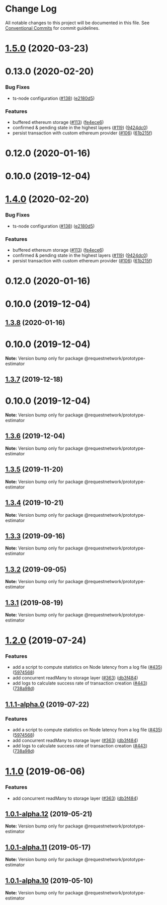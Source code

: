 # Change Log

All notable changes to this project will be documented in this file.
See [Conventional Commits](https://conventionalcommits.org) for commit guidelines.

# [1.5.0](https://github.com/RequestNetwork/requestNetwork/compare/@requestnetwork/prototype-estimator@1.3.5...@requestnetwork/prototype-estimator@1.5.0) (2020-03-23)



# 0.13.0 (2020-02-20)


### Bug Fixes

* ts-node configuration ([#138](https://github.com/RequestNetwork/requestNetwork/issues/138)) ([e2180d5](https://github.com/RequestNetwork/requestNetwork/commit/e2180d507bd87116fdeb3466690b6df0c5187976))


### Features

* buffered ethereum storage  ([#113](https://github.com/RequestNetwork/requestNetwork/issues/113)) ([fe4ece6](https://github.com/RequestNetwork/requestNetwork/commit/fe4ece6a1768155182be2d3ebb2908501f571912))
* confirmed & pending state in the highest layers ([#119](https://github.com/RequestNetwork/requestNetwork/issues/119)) ([9424dc0](https://github.com/RequestNetwork/requestNetwork/commit/9424dc0c9482208fdbe714f8d29f5deed68711de))
* persist transaction with custom ethereum provider ([#106](https://github.com/RequestNetwork/requestNetwork/issues/106)) ([61b215f](https://github.com/RequestNetwork/requestNetwork/commit/61b215fb8335d01dfa069d7f7899dd5b33749692))



# 0.12.0 (2020-01-16)



# 0.10.0 (2019-12-04)





# [1.4.0](https://github.com/RequestNetwork/requestNetwork/compare/@requestnetwork/prototype-estimator@1.3.5...@requestnetwork/prototype-estimator@1.4.0) (2020-02-20)


### Bug Fixes

* ts-node configuration ([#138](https://github.com/RequestNetwork/requestNetwork/issues/138)) ([e2180d5](https://github.com/RequestNetwork/requestNetwork/commit/e2180d507bd87116fdeb3466690b6df0c5187976))


### Features

* buffered ethereum storage  ([#113](https://github.com/RequestNetwork/requestNetwork/issues/113)) ([fe4ece6](https://github.com/RequestNetwork/requestNetwork/commit/fe4ece6a1768155182be2d3ebb2908501f571912))
* confirmed & pending state in the highest layers ([#119](https://github.com/RequestNetwork/requestNetwork/issues/119)) ([9424dc0](https://github.com/RequestNetwork/requestNetwork/commit/9424dc0c9482208fdbe714f8d29f5deed68711de))
* persist transaction with custom ethereum provider ([#106](https://github.com/RequestNetwork/requestNetwork/issues/106)) ([61b215f](https://github.com/RequestNetwork/requestNetwork/commit/61b215fb8335d01dfa069d7f7899dd5b33749692))



# 0.12.0 (2020-01-16)



# 0.10.0 (2019-12-04)





## [1.3.8](https://github.com/RequestNetwork/requestNetwork/compare/@requestnetwork/prototype-estimator@1.3.5...@requestnetwork/prototype-estimator@1.3.8) (2020-01-16)



# 0.10.0 (2019-12-04)

**Note:** Version bump only for package @requestnetwork/prototype-estimator





## [1.3.7](https://github.com/RequestNetwork/requestNetwork/compare/@requestnetwork/prototype-estimator@1.3.5...@requestnetwork/prototype-estimator@1.3.7) (2019-12-18)



# 0.10.0 (2019-12-04)

**Note:** Version bump only for package @requestnetwork/prototype-estimator





## [1.3.6](https://github.com/RequestNetwork/requestNetwork/compare/@requestnetwork/prototype-estimator@1.3.5...@requestnetwork/prototype-estimator@1.3.6) (2019-12-04)

**Note:** Version bump only for package @requestnetwork/prototype-estimator





## [1.3.5](https://github.com/RequestNetwork/requestNetwork/compare/@requestnetwork/prototype-estimator@1.3.4...@requestnetwork/prototype-estimator@1.3.5) (2019-11-20)

**Note:** Version bump only for package @requestnetwork/prototype-estimator





## [1.3.4](https://github.com/RequestNetwork/requestNetwork/compare/@requestnetwork/prototype-estimator@1.3.3...@requestnetwork/prototype-estimator@1.3.4) (2019-10-21)

**Note:** Version bump only for package @requestnetwork/prototype-estimator






## [1.3.3](https://github.com/RequestNetwork/requestNetwork/compare/@requestnetwork/prototype-estimator@1.3.2...@requestnetwork/prototype-estimator@1.3.3) (2019-09-16)

**Note:** Version bump only for package @requestnetwork/prototype-estimator





## [1.3.2](https://github.com/RequestNetwork/requestNetwork/compare/@requestnetwork/prototype-estimator@1.3.1...@requestnetwork/prototype-estimator@1.3.2) (2019-09-05)

**Note:** Version bump only for package @requestnetwork/prototype-estimator






## [1.3.1](https://github.com/RequestNetwork/requestNetwork/compare/@requestnetwork/prototype-estimator@1.3.0...@requestnetwork/prototype-estimator@1.3.1) (2019-08-19)

**Note:** Version bump only for package @requestnetwork/prototype-estimator






# [1.2.0](https://github.com/RequestNetwork/requestNetwork/compare/@requestnetwork/prototype-estimator@1.0.1-alpha.4...@requestnetwork/prototype-estimator@1.2.0) (2019-07-24)


### Features

* add a script to compute statistics on Node latency from a log file ([#435](https://github.com/RequestNetwork/requestNetwork/issues/435)) ([5974568](https://github.com/RequestNetwork/requestNetwork/commit/5974568))
* add concurrent readMany to storage layer ([#363](https://github.com/RequestNetwork/requestNetwork/issues/363)) ([db3f484](https://github.com/RequestNetwork/requestNetwork/commit/db3f484))
* add logs to calculate success rate of transaction creation ([#443](https://github.com/RequestNetwork/requestNetwork/issues/443)) ([738a98d](https://github.com/RequestNetwork/requestNetwork/commit/738a98d))





## [1.1.1-alpha.0](https://github.com/RequestNetwork/requestNetwork/compare/@requestnetwork/prototype-estimator@1.0.1-alpha.4...@requestnetwork/prototype-estimator@1.1.1-alpha.0) (2019-07-22)


### Features

* add a script to compute statistics on Node latency from a log file ([#435](https://github.com/RequestNetwork/requestNetwork/issues/435)) ([5974568](https://github.com/RequestNetwork/requestNetwork/commit/5974568))
* add concurrent readMany to storage layer ([#363](https://github.com/RequestNetwork/requestNetwork/issues/363)) ([db3f484](https://github.com/RequestNetwork/requestNetwork/commit/db3f484))
* add logs to calculate success rate of transaction creation ([#443](https://github.com/RequestNetwork/requestNetwork/issues/443)) ([738a98d](https://github.com/RequestNetwork/requestNetwork/commit/738a98d))





# [1.1.0](https://github.com/RequestNetwork/requestNetwork/compare/@requestnetwork/prototype-estimator@1.0.1-alpha.4...@requestnetwork/prototype-estimator@1.1.0) (2019-06-06)


### Features

* add concurrent readMany to storage layer ([#363](https://github.com/RequestNetwork/requestNetwork/issues/363)) ([db3f484](https://github.com/RequestNetwork/requestNetwork/commit/db3f484))






## [1.0.1-alpha.12](https://github.com/RequestNetwork/requestNetwork/compare/@requestnetwork/prototype-estimator@1.0.1-alpha.4...@requestnetwork/prototype-estimator@1.0.1-alpha.12) (2019-05-21)

**Note:** Version bump only for package @requestnetwork/prototype-estimator






## [1.0.1-alpha.11](https://github.com/RequestNetwork/requestNetwork/compare/@requestnetwork/prototype-estimator@1.0.1-alpha.4...@requestnetwork/prototype-estimator@1.0.1-alpha.11) (2019-05-17)

**Note:** Version bump only for package @requestnetwork/prototype-estimator






## [1.0.1-alpha.10](https://github.com/RequestNetwork/requestNetwork/compare/@requestnetwork/prototype-estimator@1.0.1-alpha.4...@requestnetwork/prototype-estimator@1.0.1-alpha.10) (2019-05-10)

**Note:** Version bump only for package @requestnetwork/prototype-estimator
